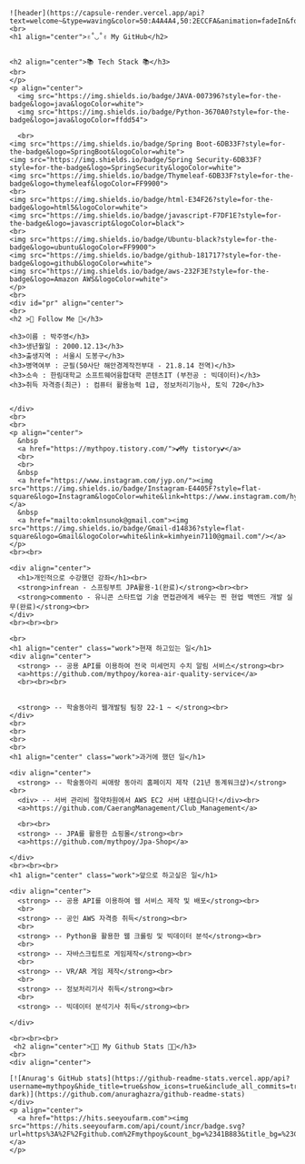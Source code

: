 <p align="center">

    ![header](https://capsule-render.vercel.app/api?text=welcome~&type=waving&color=50:A4A4A4,50:2ECCFA&animation=fadeIn&fontSize=35&fontColor=000000)
    <br>
    <h1 align="center">✌˚◡˚✌ My GitHub</h2>
    
    
    <h2 align="center">📚 Tech Stack 📚</h3>
    <br>
    </p>
    <p align="center">
      <img src="https://img.shields.io/badge/JAVA-007396?style=for-the-badge&logo=java&logoColor=white">
      <img src="https://img.shields.io/badge/Python-3670A0?style=for-the-badge&logo=java&logoColor=ffdd54">
      
      <br>
    <img src="https://img.shields.io/badge/Spring Boot-6DB33F?style=for-the-badge&logo=SpringBoot&logoColor=white">
    <img src="https://img.shields.io/badge/Spring Security-6DB33F?style=for-the-badge&logo=SpringSecurity&logoColor=white">
    <img src="https://img.shields.io/badge/Thymeleaf-6DB33F?style=for-the-badge&logo=thymeleaf&logoColor=FF9900">
    <br>
    <img src="https://img.shields.io/badge/html-E34F26?style=for-the-badge&logo=html5&logoColor=white">
    <img src="https://img.shields.io/badge/javascript-F7DF1E?style=for-the-badge&logo=javascript&logoColor=black">
    <br>
    <img src="https://img.shields.io/badge/Ubuntu-black?style=for-the-badge&logo=ubuntu&logoColor=FF9900">
    <img src="https://img.shields.io/badge/github-181717?style=for-the-badge&logo=github&logoColor=white">
    <img src="https://img.shields.io/badge/aws-232F3E?style=for-the-badge&logo=Amazon AWS&logoColor=white">
    </p>
    <br>
    <div id="pr" align="center">
    <br>
    <h2 >🌈 Follow Me 🌈</h3>
    
    <h3>이름 : 박주영</h3>
    <h3>생년월일 : 2000.12.13</h3>
    <h3>출생지역 : 서울시 도봉구</h3>
    <h3>병역여부 : 군필(50사단 해안경계작전부대 - 21.8.14 전역)</h3>
    <h3>소속 : 한림대학교 소프트웨어융합대학 콘텐츠IT (부전공 : 빅데이터)</h3>
    <h3>취득 자격증(최근) : 컴퓨터 활용능력 1급, 정보처리기능사, 토익 720</h3>
    
    
    </div>
    <br>
    <br>
    <p align="center">
      &nbsp
      <a href="https://mythpoy.tistory.com/">💕My tistory💕</a>
      <br>
      <br>
      &nbsp
      <a href="https://www.instagram.com/jyp.on/"><img src="https://img.shields.io/badge/Instagram-E4405F?style=flat-square&logo=Instagram&logoColor=white&link=https://www.instagram.com/hye_inisfree/"/></a>
      &nbsp
      <a href="mailto:okmlnsunok@gmail.com"><img src="https://img.shields.io/badge/Gmail-d14836?style=flat-square&logo=Gmail&logoColor=white&link=kimhyein7110@gmail.com"/></a>
    </p>
    <br><br>
    
    <div align="center">
      <h1>개인적으로 수강했던 강좌</h1><br>
      <strong>infrean - 스프링부트 JPA활용-1(완료)</strong><br><br>
      <strong>commento - 유니콘 스타트업 기술 면접관에게 배우는 찐 현업 백엔드 개발 실무(완료)</strong><br>
    </div>
    <br><br><br>
    
    <br>
    <h1 align="center" class="work">현재 하고있는 일</h1>
    <div align="center">
      <strong> -- 공용 API를 이용하여 전국 미세먼지 수치 알림 서비스</strong><br>
      <a>https://github.com/mythpoy/korea-air-quality-service</a>
      <br><br><br>
    
    
      <strong> -- 학술동아리 웹개발팀 팀장 22-1 ~ </strong><br>
    </div>
    <br>
    <br>
    <br>
    <br>
    <h1 align="center" class="work">과거에 했던 일</h1>
    
    <div align="center">
      <strong> -- 학술동아리 씨애랑 동아리 홈페이지 제작 (21년 동계워크샵)</strong><br>
      <div> -- 서버 관리비 절약차원에서 AWS EC2 서버 내렸습니다!</div><br>
      <a>https://github.com/CaerangManagement/Club_Management</a>
    
      <br><br>
      <strong> -- JPA를 활용한 쇼핑몰</strong><br>
      <a>https://github.com/mythpoy/Jpa-Shop</a>
    
    </div>
    <br><br><br>
    <h1 align="center" class="work">앞으로 하고싶은 일</h1>
    
    <div align="center">
      <strong> -- 공용 API를 이용하여 웹 서비스 제작 및 배포</strong><br>
      <br>
      <strong> -- 공인 AWS 자격증 취득</strong><br>
      <br>
      <strong> -- Python을 활용한 웹 크롤링 및 빅데이터 분석</strong><br>
      <br>
      <strong> -- 자바스크립트로 게임제작</strong><br>
      <br>
      <strong> -- VR/AR 게임 제작</strong><br>
      <br>
      <strong> -- 정보처리기사 취득</strong><br>
      <br>
      <strong> -- 빅데이터 분석기사 취득</strong><br>
    
    </div>
    
    <br><br><br>
     <h2 align="center">👩‍💻 My Github Stats 👩‍💻</h3>
    <br>
    <div align="center">
    
    [![Anurag's GitHub stats](https://github-readme-stats.vercel.app/api?username=mythpoy&hide_title=true&show_icons=true&include_all_commits=true&disable_animations=true&theme=vue-dark)](https://github.com/anuraghazra/github-readme-stats)
    </div>
    <p align="center">
      <a href="https://hits.seeyoufarm.com"><img src="https://hits.seeyoufarm.com/api/count/incr/badge.svg?url=https%3A%2F%2Fgithub.com%2Fmythpoy&count_bg=%2341B883&title_bg=%23CDC2C2&icon=github.svg&icon_color=%23E7E7E7&title=hits&edge_flat=false"/></a>
    </p> 
